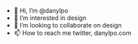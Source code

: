 - 👋 Hi, I’m @danylpo
- 👀 I’m interested in design
- 💞️ I’m looking to collaborate on design
- 📫 How to reach me twitter, danylpo.com
